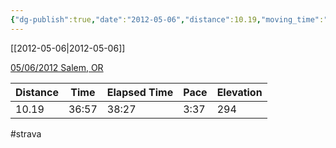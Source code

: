 ```yaml
---
{"dg-publish":true,"date":"2012-05-06","distance":10.19,"moving_time":"36:57","elapsed_time":"38:27","pace":"3:37","total_elevation_gain":294,"url":"https://www.strava.com/activities/21278429","permalink":"/01-personal/strava/2012-05-06-05-06-2012-salem-or/","dgPassFrontmatter":true}
---
```



[[2012-05-06\|2012-05-06]]

[05/06/2012 Salem, OR](https://www.strava.com/activities/21278429)

| Distance | Time  | Elapsed Time | Pace | Elevation |
| -------- | ----- | ------------ | ---- | --------- |
| 10.19    | 36:57 | 38:27        | 3:37 | 294       |




#strava
